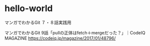# hello-world
マンガでわかるGit ７・８話実践用

マンガでわかるGit 9話「pullの正体はfetch＋mergeだった？」｜CodeIQ MAGAZINE
https://codeiq.jp/magazine/2017/01/48796/
